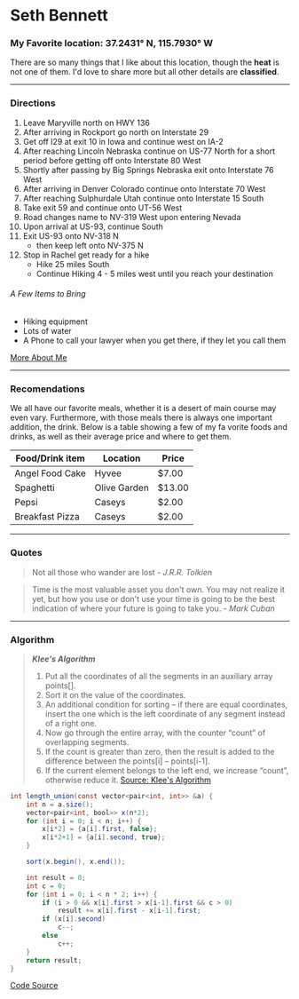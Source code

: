 # Seth Bennett
### My Favorite location: 37.2431° N, 115.7930° W
There are so many things that I like about this location, though the **heat** is not one of them. I'd love to share more but all other details are **classified**.

---
### Directions 
1. Leave Maryville north on HWY 136
2. After arriving in Rockport go north on Interstate 29
3. Get off I29 at exit 10 in Iowa and continue west on IA-2
4. After reaching Lincoln Nebraska continue on US-77 North for a short period before getting off onto Interstate 80 West
5. Shortly after passing by Big Springs Nebraska exit onto Interstate 76 West
6. After arriving in Denver Colorado continue onto Interstate 70 West
7. After reaching Sulphurdale Utah continue onto Interstate 15 South
8. Take exit 59 and continue onto UT-56 West
9. Road changes name to NV-319 West upon entering Nevada
10. Upon arrival at US-93, continue South
11. Exit US-93 onto NV-318 N 
    * then keep left onto NV-375 N
12. Stop in Rachel get ready for a hike
    * Hike 25 miles South 
    * Continue Hiking 4 - 5 miles west until you reach your destination

###### A Few Items to Bring
* Hiking equipment
* Lots of water
* A Phone to call your lawyer when you get there, if they let you call them


[More About Me](AboutMe.md)

---

### Recomendations

We all have our favorite meals, whether it is a desert of main course may even vary. Furthermore, with those meals there is always one important addition, the drink. Below is a table showing a few of my fa vorite foods and drinks, as well as their average price and where to get them.

| Food/Drink item | Location | Price |
| --------------- | -------- | ----- |
| Angel Food Cake | Hyvee    | $7.00 |
| Spaghetti       | Olive Garden | $13.00 |
| Pepsi           | Caseys   | $2.00 |
| Breakfast Pizza | Caseys   | $2.00 |

---
### Quotes

> Not all those who wander are lost
> *- J.R.R. Tolkien*

> Time is the most valuable asset you don't own. You may not realize it yet, but how you use or don't use your time is going to be the best indication of where your future is going to take you.
> *- Mark Cuban*

---
### Algorithm

> ***Klee's Algorithm***
> 
> 1) Put all the coordinates of all the segments in an auxiliary array points[]. 
> 2) Sort it on the value of the coordinates. 
> 3) An additional condition for sorting – if there are equal coordinates, insert the one which is the left coordinate of any segment instead of a right one. 
> 4) Now go through the entire array, with the counter “count” of overlapping segments. 
> 5) If the count is greater than zero, then the result is added to the difference between the points[i] – points[i-1]. 
> 6) If the current element belongs to the left end, we increase “count”, otherwise reduce it.
> [Source: Klee's Algorithm](https://www.geeksforgeeks.org/klees-algorithm-length-union-segments-line/)

```Java
int length_union(const vector<pair<int, int>> &a) {
    int n = a.size();
    vector<pair<int, bool>> x(n*2);
    for (int i = 0; i < n; i++) {
        x[i*2] = {a[i].first, false};
        x[i*2+1] = {a[i].second, true};
    }

    sort(x.begin(), x.end());

    int result = 0;
    int c = 0;
    for (int i = 0; i < n * 2; i++) {
        if (i > 0 && x[i].first > x[i-1].first && c > 0)
            result += x[i].first - x[i-1].first;
        if (x[i].second)
            c--;
        else
            c++;
    }
    return result;
}
```
[Code Source](https://cp-algorithms.com/geometry/length-of-segments-union.html)